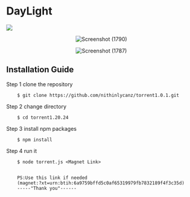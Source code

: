 # DayLight 
<div allign="right">
 <img src= https://camo.githubusercontent.com/328e6333f6a787e999a9ad7483ce5f9a9100b7ade4df13d125d4ce18f7a295e1/68747470733a2f2f6665726f73732e6e65742f782f6e6f6465322e676966> 
 
</div>
<div align="center">
 <p align='center'>
<div>

  ![Screenshot (1790)](https://github.com/nithinlycanz/Torrent1.0.1/assets/81744339/adfbe344-90f5-44f2-b37e-ffb4bc9817a1)
 </div>
 <div>

![Screenshot (1787)](https://github.com/nithinlycanz/Torrent1.0.1/assets/81744339/38b782af-6ec3-4973-bf6e-6fbe97b2b869)
</div>
 </p>
</div>
 
 

<h2>Installation Guide</h2>

Step 1
        clone the repository

        $ git clone https://github.com/nithinlycanz/torrent1.0.1.git

Step 2
        change directory

        $ cd torrent1.20.24

Step 3
        install npm packages

        $ npm install

Step 4
        run it

        $ node torrent.js <Magnet Link>
        

        PS:Use this link if needed
        (magnet:?xt=urn:btih:6a9759bffd5c0af65319979fb7832189f4f3c35d)
        -----"Thank you"------
